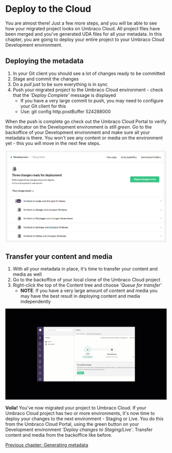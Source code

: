 # Deploy to the Cloud

You are almost there! Just a few more steps, and you will be able to see how your migrated project looks on Umbraco Cloud. All project files have been merged and you've generated UDA files for all your metadata. In this chapter, you are going to deploy your entire project to your Umbraco Cloud Development environment.

## Deploying the metadata
1. In your Git client you should see a lot of changes ready to be committed
2. Stage and commit the changes
3. Do a *pull* just to be sure everything is in sync
4. Push your migrated project to the Umbraco Cloud environment - check that the *'Deploy Complete'* message is displayed
    * If you have a very large commit to push, you may need to configure your Git client for this
    * Use: git config http.postBuffer 524288000

When the push is complete go check out the Umbraco Cloud Portal to verify the indicator on the Development environment is still *green*. Go to the backoffice of your Development environment and make sure all your metadata is there. You won't see any content or media on the environment yet - this you will move in the next few steps.

![Changes commited to Development environment](images/changes-on-dev.PNG)

## Transfer your content and media
1. With all your metadata in place, it's time to transfer your content and media as well
2. Go to the backoffice of your local clone of the Umbraco Cloud project
3. Right-click the top of the Content tree and choose *'Queue for transfer'*
    * **NOTE**: If you have a very large amount of content and media you may have the best result in deploying content and media independently

![Queue for transfer](images/transfer-content.gif)

**Voila!** You've now migrated your project to Umbraco Cloud. If your Umbraco Cloud project has two or more environments, it's now time to deploy your changes to the next environment - Staging or Live. You do this from the Umbraco Cloud Portal, using the green button on your Development environment *'Deploy changes to Staging/Live'*. Transfer content and media from the backoffice like before.

[Previous chapter: Generating metadata](part-3.md)